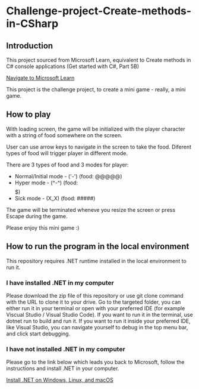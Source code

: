 # Challenge-project-Create-methods-in-CSharp

## Introduction
This project sourced from Microsoft Learn, equivalent to Create methods in C# console applications (Get started with C#, Part 5B)

[Navigate to Microsoft Learn](https://learn.microsoft.com/en-us/training/paths/get-started-c-sharp-part-5/)

This project is the challenge project, to create a mini game - really, a mini game.

## How to play
With loading screen, the game will be initialized with the player character with a string of food somewhere on the screen.

User can use arrow keys to navigate in the screen to take the food. Diferent types of food will trigger player in different mode.

There are 3 types of food and 3 modes for player:

* Normal/Initial mode - ('-') (food: @@@@@)
* Hyper mode - (^-^) (food: $$$$$)
* Sick mode - (X_X) (food: #####)

The game will be terminated wheneve you resize the screen or press Escape during the game.

Please enjoy this mini game :)

## How to run the program in the local environment
This repository requires .NET runtime installed in the local environment to run it.

### I have installed .NET in my computer

Please download the zip file of this repository or use git clone command with the URL to clone it to your drive. Go to the targeted folder, you can either run it in your terminal or open with your preferred IDE (for example Viscual Studio / Visual Studio Code). If you want to run it in the terminal, use dotnet run to build and run it. If you want to run it inside your preferred IDE, like Visual Studio, you can navigate yourself to debug in the top menu bar, and click start debugging.

### I have not installed .NET in my computer

Please go to the link below which leads you back to Microsoft, follow the instructions and install .NET in your computer.

[Install .NET on Windows, Linux, and macOS](https://learn.microsoft.com/en-us/dotnet/core/install/)
